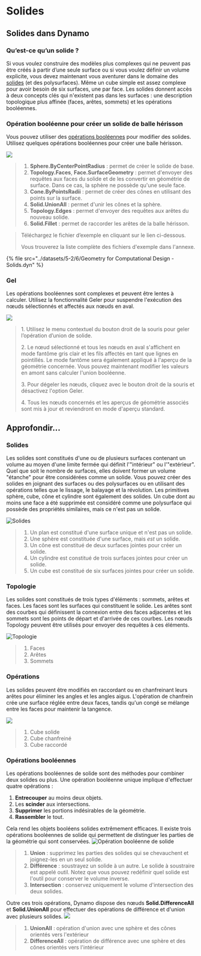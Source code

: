 # Solides

## Solides dans Dynamo

### Qu’est-ce qu’un solide ?

Si vous voulez construire des modèles plus complexes qui ne peuvent pas être créés à partir d’une seule surface ou si vous voulez définir un volume explicite, vous devez maintenant vous aventurer dans le domaine des [solides](5-6\_solids.md#solids) (et des polysurfaces). Même un cube simple est assez complexe pour avoir besoin de six surfaces, une par face. Les solides donnent accès à deux concepts clés qui n'existent pas dans les surfaces : une description topologique plus affinée (faces, arêtes, sommets) et les opérations booléennes.

### Opération booléenne pour créer un solide de balle hérisson

Vous pouvez utiliser des [opérations booléennes](5-6\_solids.md#boolean-operations) pour modifier des solides. Utilisez quelques opérations booléennes pour créer une balle hérisson.

![](<../images/5-2/6/solids  - spiky ball.jpg>)

> 1. **Sphere.ByCenterPointRadius** : permet de créer le solide de base.
> 2. **Topology.Faces**, **Face.SurfaceGeometry** : permet d'envoyer des requêtes aux faces du solide et de les convertir en géométrie de surface. Dans ce cas, la sphère ne possède qu'une seule face.
> 3. **Cone.ByPointsRadii** : permet de créer des cônes en utilisant des points sur la surface.
> 4. **Solid.UnionAll** : permet d'unir les cônes et la sphère.
> 5. **Topology.Edges** : permet d'envoyer des requêtes aux arêtes du nouveau solide.
> 6. **Solid.Fillet** : permet de raccorder les arêtes de la balle hérisson.

> Téléchargez le fichier d’exemple en cliquant sur le lien ci-dessous.
>
> Vous trouverez la liste complète des fichiers d'exemple dans l'annexe.

{% file src="../datasets/5-2/6/Geometry for Computational Design - Solids.dyn" %}

### Gel

Les opérations booléennes sont complexes et peuvent être lentes à calculer. Utilisez la fonctionnalité Geler pour suspendre l'exécution des nœuds sélectionnés et affectés aux nœuds en aval.

![](<../images/5-2/6/solids - freeze node.jpg>)

> 1. Utilisez le menu contextuel du bouton droit de la souris pour geler l’opération d’union de solide.
>
> 2\. Le nœud sélectionné et tous les nœuds en aval s'affichent en mode fantôme gris clair et les fils affectés en tant que lignes en pointillés. Le mode fantôme sera également appliqué à l'aperçu de la géométrie concernée. Vous pouvez maintenant modifier les valeurs en amont sans calculer l'union booléenne.
>
> 3\. Pour dégeler les nœuds, cliquez avec le bouton droit de la souris et désactivez l'option Geler.
>
> 4\. Tous les nœuds concernés et les aperçus de géométrie associés sont mis à jour et reviendront en mode d'aperçu standard.

## Approfondir...

### Solides

Les solides sont constitués d'une ou de plusieurs surfaces contenant un volume au moyen d'une limite fermée qui définit l'"intérieur" ou l'"extérieur". Quel que soit le nombre de surfaces, elles doivent former un volume "étanche" pour être considérées comme un solide. Vous pouvez créer des solides en joignant des surfaces ou des polysurfaces ou en utilisant des opérations telles que le lissage, le balayage et la révolution. Les primitives sphère, cube, cône et cylindre sont également des solides. Un cube dont au moins une face a été supprimée est considéré comme une polysurface qui possède des propriétés similaires, mais ce n'est pas un solide.

![Solides](../images/5-2/6/Primitives.jpg)

> 1. Un plan est constitué d'une surface unique et n'est pas un solide.
> 2. Une sphère est constituée d'une surface, mais _est_ un solide.
> 3. Un cône est constitué de deux surfaces jointes pour créer un solide.
> 4. Un cylindre est constitué de trois surfaces jointes pour créer un solide.
> 5. Un cube est constitué de six surfaces jointes pour créer un solide.

### Topologie

Les solides sont constitués de trois types d'éléments : sommets, arêtes et faces. Les faces sont les surfaces qui constituent le solide. Les arêtes sont des courbes qui définissent la connexion entre des faces adjacentes et les sommets sont les points de départ et d'arrivée de ces courbes. Les nœuds Topology peuvent être utilisés pour envoyer des requêtes à ces éléments.

![Topologie](../images/5-2/6/Solid-topology.jpg)

> 1. Faces
> 2. Arêtes
> 3. Sommets

### Opérations

Les solides peuvent être modifiés en raccordant ou en chanfreinant leurs arêtes pour éliminer les angles et les angles aigus. L'opération de chanfrein crée une surface réglée entre deux faces, tandis qu'un congé se mélange entre les faces pour maintenir la tangence.

![](../images/5-2/6/SolidOperations.jpg)

> 1. Cube solide
> 2. Cube chanfreiné
> 3. Cube raccordé

### Opérations booléennes

Les opérations booléennes de solide sont des méthodes pour combiner deux solides ou plus. Une opération booléenne unique implique d'effectuer quatre opérations :

1. **Entrecouper** au moins deux objets.
2. Les **scinder** aux intersections.
3. **Supprimer** les portions indésirables de la géométrie.
4. **Rassembler** le tout.

Cela rend les objets booléens solides extrêmement efficaces. Il existe trois opérations booléennes de solide qui permettent de distinguer les parties de la géométrie qui sont conservées. ![Opération booléenne de solide](../images/5-2/6/SolidBooleans.jpg)

> 1. **Union** : supprimez les parties des solides qui se chevauchent et joignez-les en un seul solide.
> 2. **Différence** : soustrayez un solide à un autre. Le solide à soustraire est appelé outil. Notez que vous pouvez redéfinir quel solide est l'outil pour conserver le volume inverse.
> 3. **Intersection** : conservez uniquement le volume d'intersection des deux solides.

Outre ces trois opérations, Dynamo dispose des nœuds **Solid.DifferenceAll** et **Solid.UnionAll** pour effectuer des opérations de différence et d'union avec plusieurs solides. ![](../images/5-2/6/BooleanAll.jpg)

> 1. **UnionAll** : opération d'union avec une sphère et des cônes orientés vers l'extérieur
> 2. **DifferenceAll** : opération de différence avec une sphère et des cônes orientés vers l'intérieur

##
